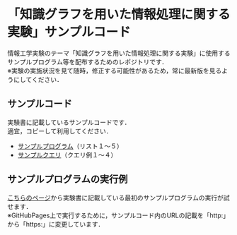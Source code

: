 # 「知識グラフを用いた情報処理に関する実験」サンプルコード
情報工学実験のテーマ「知識グラフを用いた情報処理に関する実験」に使用するサンプルプログラム等を配布するためのレポジトリです．  
※実験の実施状況を見て随時，修正する可能性があるため，常に最新版を見るようにしてください．

## サンプルコード
実験書に記載しているサンプルコードです．  
適宜，コピーして利用してください．
- [サンプルプログラム](SampleCode/List.md)（リスト１～５）
- [サンプルクエリ](SampleCode/query.md)（クエリ例１～４）

## サンプルプログラムの実行例
[こちらのページ](https://koujikozaki.github.io/KG-Proccesing-Experiment/)から実験書に記載している最初のサンプルプログラムの実行が試せます．  
※GitHubPages上で実行するために，サンプルコード内のURLの記載を「http:」から「https:」に変更しています．
